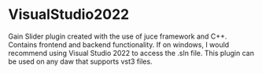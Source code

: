 # VisualStudio2022
Gain Slider plugin created with the use of juce framework and C++. Contains frontend and backend functionality.
If on windows, I would recommend using Visual Studio 2022 to access the .sln file.
This plugin can be used on any daw that supports vst3 files.
